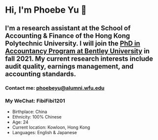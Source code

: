 # Hi, I'm **Phoebe Yu** :hugs:

## I'm a research assistant at the School of Accounting & Finance of the Hong Kong Polytechnic University. I will join the [PhD in Accountancy Program at Bentley University](https://www.bentley.edu/academics/phd-programs/programs) in fall 2021. My current research interests include audit quality, earnings management, and accounting standards.

### Contact me: phoebeyu@alumni.wfu.edu
### My WeChat: FibiFibi1201

- Birthplace: China
- Ethnicity: 100% Chinese
- Age: 24
- Current location: Kowloon, Hong Kong
- Languages: English & Japanese




